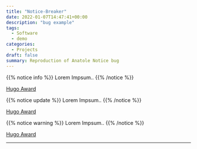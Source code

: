 ```yaml
---
title: "Notice-Breaker"
date: 2022-01-07T14:47:41+00:00
description: "bug example"
tags: 
  - Software
  - demo
categories:
  - Projects
draft: false
summary: Reproduction of Anatole Notice bug
---
```

{{% notice info %}}
Lorem Impsum..
{{% /notice %}}

[Hugo Award](https://en.wikipedia.org/wiki/Hugo_Award)

{{% notice update %}}
Lorem Impsum..
{{% /notice %}}

[Hugo Award](https://en.wikipedia.org/wiki/Hugo_Award)

{{% notice warning %}}
Lorem Impsum..
{{% /notice %}}

[Hugo Award](https://en.wikipedia.org/wiki/Hugo_Award)

---
